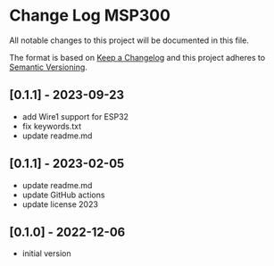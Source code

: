 # Change Log MSP300

All notable changes to this project will be documented in this file.

The format is based on [Keep a Changelog](http://keepachangelog.com/)
and this project adheres to [Semantic Versioning](http://semver.org/).


## [0.1.1] - 2023-09-23
- add Wire1 support for ESP32
- fix keywords.txt
- update readme.md


## [0.1.1] - 2023-02-05
- update readme.md
- update GitHub actions
- update license 2023

## [0.1.0] - 2022-12-06
- initial version

